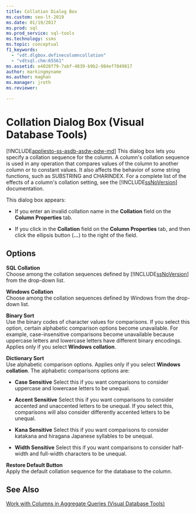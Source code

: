 ```yaml
---
title: Collation Dialog Box
ms.custom: seo-lt-2019
ms.date: 01/19/2017
ms.prod: sql
ms.prod_service: sql-tools
ms.technology: ssms
ms.topic: conceptual
f1_keywords: 
  - "vdt.dlgbox.definecolumncollation"
  - "vdtsql.chm:65561"
ms.assetid: e4020f79-7abf-4839-b9b2-984ef7049817
author: markingmyname
ms.author: maghan
ms.manager: jroth
ms.reviewer: 

---
```

# Collation Dialog Box (Visual Database Tools)
[!INCLUDE[appliesto-ss-asdb-asdw-pdw-md](../../includes/appliesto-ss-asdb-asdw-pdw-md.md)]
This dialog box lets you specify a collation sequence for the column. A column's collation sequence is used in any operation that compares values of the column to another column or to constant values. It also affects the behavior of some string functions, such as SUBSTRING and CHARINDEX. For a complete list of the effects of a column's collation setting, see the [!INCLUDE[ssNoVersion](../../includes/ssnoversion-md.md)] documentation.  
  
This dialog box appears:  
  
-   If you enter an invalid collation name in the **Collation** field on the **Column Properties** tab.  
  
-   If you click in the **Collation** field on the **Column Properties** tab, and then click the ellipsis button (**...**) to the right of the field.  
  
## Options  
**SQL Collation**  
Choose among the collation sequences defined by [!INCLUDE[ssNoVersion](../../includes/ssnoversion-md.md)] from the drop-down list.  
  
**Windows Collation**  
Choose among the collation sequences defined by Windows from the drop-down list.  
  
**Binary Sort**  
Use the binary codes of character values for comparisons. If you select this option, certain alphabetic comparison options become unavailable. For example, case-insensitive comparisons become unavailable because uppercase letters and lowercase letters have different binary encodings. Applies only if you select **Windows collation**.  
  
**Dictionary Sort**  
Use alphabetic comparison options. Applies only if you select **Windows collation**. The alphabetic comparisons options are:  
  
-   **Case Sensitive** Select this if you want comparisons to consider uppercase and lowercase letters to be unequal.  
  
-   **Accent Sensitive** Select this if you want comparisons to consider accented and unaccented letters to be unequal. If you select this, comparisons will also consider differently accented letters to be unequal.  
  
-   **Kana Sensitive** Select this if you want comparisons to consider katakana and hiragana Japanese syllables to be unequal.  
  
-   **Width Sensitive** Select this if you want comparisons to consider half-width and full-width characters to be unequal.  
  
**Restore Default Button**  
Apply the default collation sequence for the database to the column.  
  
## See Also  
[Work with Columns in Aggregate Queries &#40;Visual Database Tools&#41;](../../ssms/visual-db-tools/work-with-columns-in-aggregate-queries-visual-database-tools.md)  
  
